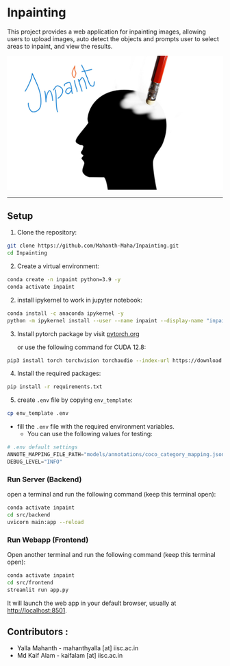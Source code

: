 # Inpainting

This project provides a web application for inpainting images, allowing users to upload images, auto detect the objects and prompts user to select areas to inpaint, and view the results.


![Inpainting](assets/inpaint.jpg)

    
---


## Setup 

1. Clone the repository:
```bash
git clone https://github.com/Mahanth-Maha/Inpainting.git
cd Inpainting
```

2. Create a virtual environment:
```bash 
conda create -n inpaint python=3.9 -y 
conda activate inpaint

```

2. install ipykernel to work in jupyter notebook:
```bash
conda install -c anaconda ipykernel -y
python -m ipykernel install --user --name inpaint --display-name "inpaint"

``` 

3. Install pytorch package by visit [pytorch.org](https://pytorch.org/get-started/locally/) 

   or use the following command for CUDA 12.8:
```bash
pip3 install torch torchvision torchaudio --index-url https://download.pytorch.org/whl/cu128

```

4. Install the required packages:
```bash
pip install -r requirements.txt

```

5. create `.env` file by copying `env_template`:
```bash
cp env_template .env

```
 - fill the `.env` file with the required environment variables. 
    - You can use the following values for testing:
```python
# .env default settings
ANNOTE_MAPPING_FILE_PATH="models/annotations/coco_category_mapping.json"
DEBUG_LEVEL="INFO"
```


### Run Server (Backend)
open a terminal and run the following command (keep this terminal open):
```bash
conda activate inpaint
cd src/backend
uvicorn main:app --reload

```

### Run Webapp (Frontend)
Open another terminal and run the following command (keep this terminal open):
```bash
conda activate inpaint
cd src/frontend
streamlit run app.py

```
It will launch the web app in your default browser, usually at [http://localhost:8501](http://localhost:8501).

## Contributors :
* Yalla Mahanth -  mahanthyalla [at] iisc.ac.in
* Md Kaif Alam  - kaifalam [at] iisc.ac.in